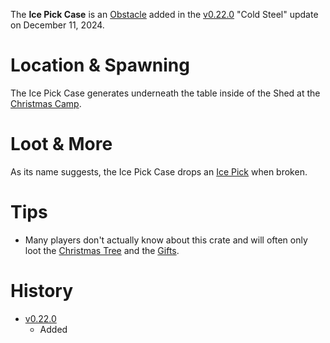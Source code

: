The **Ice Pick Case** is an [Obstacle](/obstacles) added in the [v0.22.0](https://github.com/HasangerGames/suroi/releases/tag/v0.22.0) "Cold Steel" update on December 11, 2024.

# Location & Spawning

The Ice Pick Case generates underneath the table inside of the Shed at the [Christmas Camp](/buildings/christmas_camp).

# Loot & More

As its name suggests, the Ice Pick Case drops an [Ice Pick](/weapons/melee/ice_pick) when broken.

# Tips

- Many players don't actually know about this crate and will often only loot the [Christmas Tree](/obstacles/christmas_tree) and the [Gifts](/obstacles/gifts).

# History

- [v0.22.0](https://github.com/HasangerGames/suroi/releases/tag/v0.22.0)
  - Added
